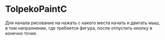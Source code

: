 # TolpekoPaintC
Для начала рисование на нажать с какого места начать и двигать мыш, в том напралнение, где требеется фигура, после отпустить кнопку в конечно точке.
